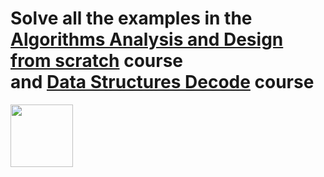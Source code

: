 # Solve all the examples in the <br><a href="https://cloudnativebasecamp.com/courses/algo-01/">Algorithms Analysis and Design from scratch</a> course <br>and <a href ="https://cloudnativebasecamp.com/courses/ds01/">Data Structures Decode</a> course   

<a href="https://cloudnativebasecamp.com/"><img src="https://cloudnativebasecamp.com/wp-content/uploads/2022/10/cnbc_logo_01.png" height="100em"></a>